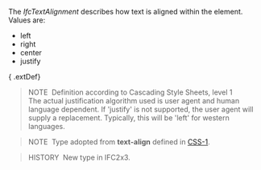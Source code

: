 ﻿The _IfcTextAlignment_ describes how text is aligned within the element. Values are:

* left
* right
* center
* justify

{ .extDef}
> NOTE&nbsp; Definition according to Cascading Style Sheets, level 1  
> The actual justification algorithm used is user agent and human language dependent. If 'justify' is not supported, the user agent will supply a replacement. Typically, this will be 'left' for western languages.

> NOTE&nbsp; Type adopted from **text-align** defined in [CSS-1](../../../bibliography.htm#CSS1).

> HISTORY&nbsp; New type in IFC2x3.